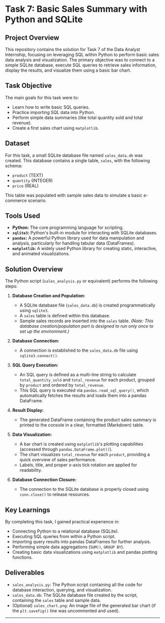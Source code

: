 # Task 7: Basic Sales Summary with Python and SQLite

## Project Overview

This repository contains the solution for Task 7 of the Data Analyst Internship, focusing on leveraging SQL within Python to perform basic sales data analysis and visualization. The primary objective was to connect to a simple SQLite database, execute SQL queries to retrieve sales information, display the results, and visualize them using a basic bar chart.

## Task Objective

The main goals for this task were to:
* Learn how to write basic SQL queries.
* Practice importing SQL data into Python.
* Perform simple data summaries (like total quantity sold and total revenue).
* Create a first sales chart using `matplotlib`.

## Dataset

For this task, a small SQLite database file named `sales_data.db` was created. This database contains a single table, `sales`, with the following schema:
* `product` (TEXT)
* `quantity` (INTEGER)
* `price` (REAL)

This table was populated with sample sales data to simulate a basic e-commerce scenario.

## Tools Used

* **Python:** The core programming language for scripting.
* **`sqlite3`:** Python's built-in module for interacting with SQLite databases.
* **`pandas`:** A powerful Python library used for data manipulation and analysis, particularly for handling tabular data (DataFrames).
* **`matplotlib`:** A widely used Python library for creating static, interactive, and animated visualizations.

## Solution Overview

The Python script (`sales_analysis.py` or equivalent) performs the following steps:

1.  **Database Creation and Population:**
    * A SQLite database file (`sales_data.db`) is created programmatically using `sqlite3`.
    * A `sales` table is defined within this database.
    * Sample sales records are inserted into the `sales` table.
    *(Note: This database creation/population part is designed to run only once to set up the environment.)*

2.  **Database Connection:**
    * A connection is established to the `sales_data.db` file using `sqlite3.connect()`.

3.  **SQL Query Execution:**
    * An SQL query is defined as a multi-line string to calculate `total_quantity_sold` and `total_revenue` for each product, grouped by `product` and ordered by `total_revenue`.
    * This SQL query is executed via `pandas.read_sql_query()`, which automatically fetches the results and loads them into a pandas DataFrame.

4.  **Result Display:**
    * The generated DataFrame containing the product sales summary is printed to the console in a clear, formatted (Markdown) table.

5.  **Data Visualization:**
    * A bar chart is created using `matplotlib`'s plotting capabilities (accessed through `pandas.DataFrame.plot()`).
    * The chart visualizes `total_revenue` for each `product`, providing a quick overview of sales performance.
    * Labels, title, and proper x-axis tick rotation are applied for readability.

6.  **Database Connection Closure:**
    * The connection to the SQLite database is properly closed using `conn.close()` to release resources.

## Key Learnings

By completing this task, I gained practical experience in:
* Connecting Python to a relational database (SQLite).
* Executing SQL queries from within a Python script.
* Importing query results into pandas DataFrames for further analysis.
* Performing simple data aggregations (`SUM()`, `GROUP BY`).
* Creating basic data visualizations using `matplotlib` and pandas plotting functions.

## Deliverables

* `sales_analysis.py`: The Python script containing all the code for database interaction, querying, and visualization.
* `sales_data.db`: The SQLite database file created by the script, containing the `sales` table and sample data.
* (Optional) `sales_chart.png`: An image file of the generated bar chart (if the `plt.savefig()` line was uncommented and used).

---

